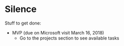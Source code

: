 # Silence
Stuff to get done:
- MVP (due on Microsoft visit March 16, 2018)
  - Go to the projects section to see available tasks
